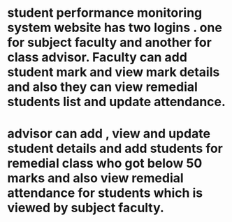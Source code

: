 # student performance monitoring system website has two logins . one for subject faculty and another for class advisor.  Faculty can add student mark and view mark details and also they can view remedial students list and update attendance.
# advisor can add , view and update student details and add students for remedial class who got below 50 marks and also view remedial attendance for students which is viewed by subject faculty.
